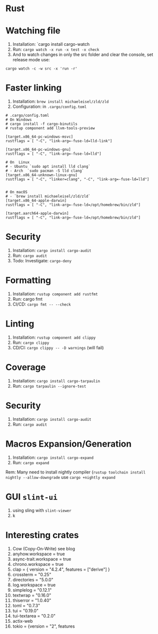# Rust

# Watching file

1. Installation: `cargo install cargo-watch
2. Run: `cargo watch -x run -x test -x check`
3. And to watch changes in only the src folder and clear the console, set release mode use:
```
cargo watch -c -w src -x 'run -r'
````


# Faster linking

1. Installation: `brew install michaeleisel/zld/zld`
2. Configuration: in `.cargo/config.toml`
```
# .cargo/config.toml
# On Windows
# cargo install -f cargo-binutils
# rustup component add llvm-tools-preview

[target.x86_64-pc-windows-msvc]
rustflags = [ "-C", "link-arg=-fuse-ld=lld-link"]

[target.x86_64-pc-windows-gnu]
rustflags = [ "-C", "link-arg=-fuse-ld=lld"]

# On  Linux
# - Ubuntu `sudo apt install lld clang`
# - Arch  `sudo pacman -S lld clang`
[target.x86_64-unknown-linux-gnu]
rustflags = [ "-C", "linker=clang", "-C", "link-arg=-fuse-ld=lld"]


# On macOS
# - `brew install michaeleisel/zld/zld`
[target.x86_64-apple-darwin]
rustflags = [ "-C", "link-arg=-fuse-ld=/opt/homebrew/bin/zld"]

[target.aarch64-apple-darwin]
rustflags = [ "-C", "link-arg=-fuse-ld=/opt/homebrew/bin/zld"]
```
# Security

1. Installation: `cargo install cargo-audit`
2. Run: `cargo audit`
3. Todo: Investigate: `cargo-deny`

# Formatting

1. Installation: `rustup component add rustfmt`
2. Run: cargo fmt
3. CI/CD: `cargo fmt -- --check`

# Linting

1. Installation: `rustup component add clippy`
2. Run: `cargo clippy`
3. CD/CI: `cargo clippy -- -D warnings` (will fail)


# Coverage

1. Installation: `cargo install cargo-tarpaulin`
2. Run: `cargo tarpaulin --ignore-test`

# Security

1. Installation: `cargo install cargo-audit`
2. Run: `cargo audit`

#  Macros Expansion/Generation

1. Installation: `cargo install cargo-expand`
2. Run: `cargo expand`

Rem: Many need to install nightly compiler (`rustup toolchain install nightly --allow-downgrade`
use `cargo +nightly expand`



# GUI `slint-ui`

1.  using sling with `slint-viewer`
2.  k

# Interesting crates

1. Cow (Copy-On-Write) see blog
2. anyhow.workspace = true
3. async-trait.workspace = true
4. chrono.workspace = true
5. clap = { version = "4.2.4", features = ["derive"] }
6. crossterm = "0.25"
7. directories = "5.0.0"
8. log.workspace = true
9. simplelog = "0.12.1"
10. textwrap = "0.16.0"
11. thiserror = "1.0.40"
12. toml = "0.7.3"
13. tui = "0.19.0"
14. tui-textarea = "0.2.0"
15. actix-web
16. tokio = {version = "2",  features



